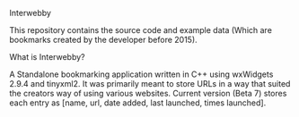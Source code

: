 Interwebby

This repository contains the source code and example data (Which are bookmarks created by the developer before 2015).


What is Interwebby?

A Standalone bookmarking application written in C++ using wxWidgets 2.9.4 and tinyxml2.
It was primarily meant to store URLs in a way that suited the creators way of using various websites. 
Current version (Beta 7) stores each entry as [name, url, date added, last launched, times launched].

